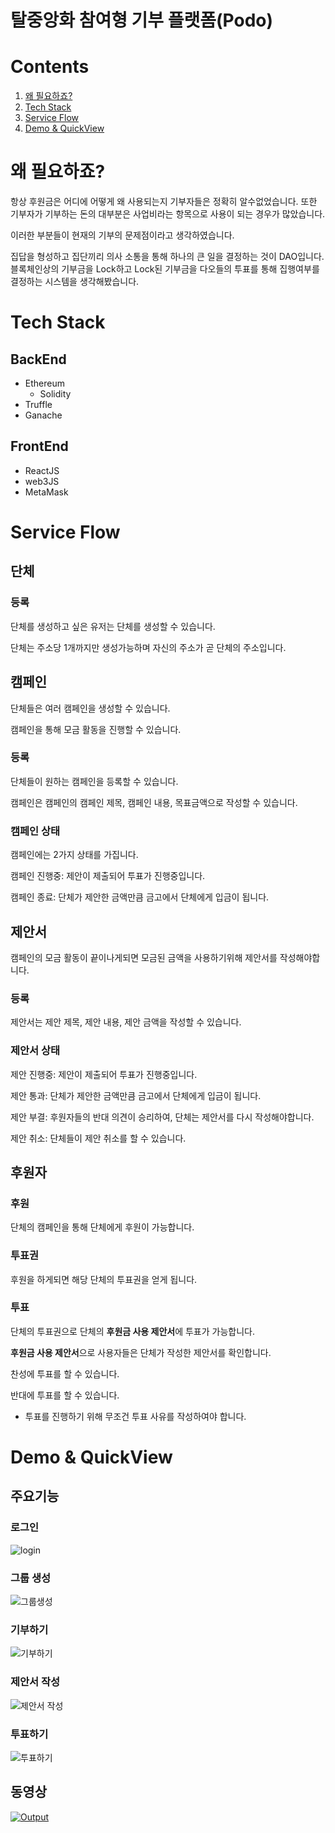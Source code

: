 # 탈중앙화 참여형 기부 플랫폼(Podo)
# Contents
1. [왜 필요하죠?](#왜-필요하죠?)
2. [Tech Stack](#Tech-Stack)
3. [Service Flow](#Service-Flow)
4. [Demo & QuickView](#Demo-&-QuickView)
# 왜 필요하죠?
항상 후원금은 어디에 어떻게 왜 사용되는지 기부자들은 정확히 알수없었습니다. 또한 기부자가 기부하는 돈의 대부분은 사업비라는 항목으로 사용이 되는 경우가 많았습니다.

이러한 부분들이 현재의 기부의 문제점이라고 생각하였습니다. 

집답을 형성하고 집단끼리 의사 소통을 통해 하나의 큰 일을 결정하는 것이 DAO입니다.
블록체인상의 기부금을 Lock하고 Lock된 기부금을 다오들의 투표를 통해 집행여부를 결정하는 시스템을 생각해봤습니다.

# Tech Stack
## BackEnd
- Ethereum
    - Solidity
- Truffle
- Ganache
## FrontEnd
- ReactJS
- web3JS
- MetaMask
# Service Flow
## 단체
### 등록

단체를 생성하고 싶은 유저는 단체를 생성할 수 있습니다.

단체는 주소당 1개까지만 생성가능하며 자신의 주소가 곧 단체의 주소입니다.

## 캠페인

단체들은 여러 캠페인을 생성할 수 있습니다.

캠페인을 통해 모금 활동을 진행할 수 있습니다.

### 등록

단체들이 원하는 캠페인을 등록할 수 있습니다.

캠페인은 캠페인의 캠페인 제목, 캠페인 내용, 목표금액으로 작성할 수 있습니다.

### 캠페인 상태
캠페인에는 2가지 상태를 가집니다.

캠페인 진행중: 제안이 제출되어 투표가 진행중입니다.

캠페인 종료: 단체가 제안한 금액만큼 금고에서 단체에게 입금이 됩니다.

## 제안서

캠페인의 모금 활동이 끝이나게되면 모금된 금액을 사용하기위해 제안서를 작성해야합니다.

### 등록

제안서는 제안 제목, 제안 내용, 제안 금액을 작성할 수 있습니다.

### 제안서 상태

제안 진행중: 제안이 제출되어 투표가 진행중입니다.

제안 통과: 단체가 제안한 금액만큼 금고에서 단체에게 입금이 됩니다.

제안 부결: 후원자들의 반대 의견이 승리하여, 단체는 제안서를 다시 작성해야합니다.

제안 취소: 단체들이 제안 취소를 할 수 있습니다.

## 후원자

### 후원

단체의 캠페인을 통해 단체에게 후원이 가능합니다.

### 투표권

후원을 하게되면 해당 단체의 투표권을 얻게 됩니다.

### 투표

단체의 투표권으로 단체의 **후원금 사용 제안서**에 투표가 가능합니다.

**후원금 사용 제안서**으로 사용자들은 단체가 작성한 제안서를 확인합니다.

찬성에 투표를 할 수 있습니다.

반대에 투표를 할 수 있습니다.

- 투표를 진행하기 위해 무조건 투표 사유를 작성하여야 합니다.
# Demo & QuickView
## 주요기능

### 로그인
![login](https://user-images.githubusercontent.com/56459078/193983912-22f6789d-db9c-41a6-88c6-477c9551265e.gif)

### 그룹 생성
![그룹생성](https://user-images.githubusercontent.com/56459078/193983951-ccc5451c-2050-4762-8528-d9bfe89c5256.gif)


### 기부하기
![기부하기](https://user-images.githubusercontent.com/56459078/193983953-0d61596b-ceda-4083-bec8-3c855d70b447.gif)


### 제안서 작성
![제안서 작성](https://tilog-file-service-s3.s3.ap-northeast-2.amazonaws.com/128an0iggp1p2022-06-21%2009%3A39%3A54.gif)

### 투표하기
![투표하기](https://user-images.githubusercontent.com/56459078/193983924-397d00cb-49bc-4261-a814-94808cc2ff00.gif)


## 동영상

[![Output](https://user-images.githubusercontent.com/56459078/154900758-d7a4085a-5218-48af-87eb-d2ae9b16e1d4.png)](https://www.youtube.com/watch?v=WQ04huKTywE&feature=youtu.be)


